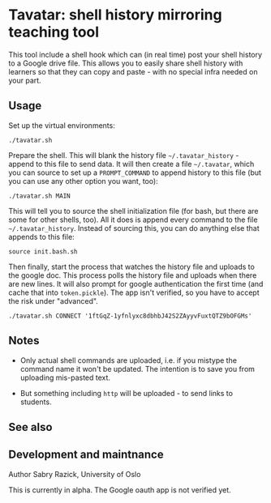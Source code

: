 # Tavatar: shell history mirroring teaching tool

This tool include a shell hook which can (in real time) post your
shell history to a Google drive file.  This allows you to easily share
shell history with learners so that they can copy and paste - with no
special infra needed on your part.



## Usage

Set up the virtual environments:

```
./tavatar.sh
```

Prepare the shell.  This will blank the history file
`~/.tavatar_history` - append to this file to send data.  It will then
create a file `~/.tavatar`, which you can source to set up a
`PROMPT_COMMAND` to append history to this file (but you can use any
other option you want, too):

```
./tavatar.sh MAIN
```

This will tell you to source the shell initialization file (for bash,
but there are some for other shells, too).  All it does is append
every command to the file `~/.tavatar_history`.  Instead of sourcing
this, you can do anything else that appends to this file:

```
source init.bash.sh
```

Then finally, start the process that watches the history file and
uploads to the google doc.  This process polls the history file and
uploads when there are new lines.  It will also prompt for google
authentication the first time (and cache that into `token.pickle`).
The app isn't verified, so you have to accept the risk under
"advanced".

```
./tavatar.sh CONNECT '1ftGqZ-1yfnlyxc8dbhbJ42S2ZAyyvFuxtQTZ9bOFGMs'
```

## Notes

* Only actual shell commands are uploaded, i.e. if you mistype the
  command name it won't be updated.  The intention is to save you from
  uploading mis-pasted text.

* But something including `http` will be uploaded - to send links to
  students.



## See also





## Development and maintnance

Author Sabry Razick, University of Oslo

This is currently in alpha.  The Google oauth app is not verified yet.
